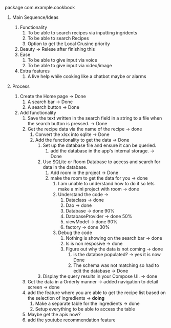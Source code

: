 package com.example.cookbook

1. Main Sequence/Ideas 
    1. Functionality 
        1. To be able to search recipes via inputting ingridents 
        2. To be able to search Recipes
        3. Option to get the Local Crusine priority
    2. Beauty  -> Relese after finishing this
    3. Ease
        1. To be able to give input via voice
        2. To be able to give input via video/image
    4. Extra features
        1. A live help while cooking like a chatbot maybe or alarms 

2. Process
   1. Create the Home page -> Done
      1. A search bar  -> Done
      2. A search button -> Done
   2. Add functionality 
      1. Save the text written in the search field in a string to a file when the search button is pressed.  -> Done
      2. Get the recipe data via the name of the recipe -> done
         1. Convert the xlsx into sqlite -> Done
         2. Add the functionality to get the data  -> Done
            1. Set up the database file and ensure it can be queried.
               1. add the database in the app's internal storage. -> Done
            2. Use SQLite or Room Database to access and search for data in the database.
               1. Add room in the project -> Done
               2. make the room to get the data for you -> done
                  1. I am unable to understand how to do it so lets make a mini project with room -> done
                  2. Understand the code -> 
                     1. Dataclass -> done
                     2. Dao -> done
                     3. Database -> done 90%
                     4. DatabaseProvider -> done 50%
                     5. viewModel -> done 90%
                     6. factory -> done 30%
                  3. Debug the code 
                     1. Nothing is showing on the search bar -> done
                     2. Is is non resposive -> done
                     3. Figure out why the data is not coming -> done
                        1. is the databse populated? -> yes it is now Done
                        2. The schema was not matching so had to edit the database -> Done 
            3. Display the query results in your Compose UI.  -> done
      3. Get the data in a Orderly manner -> added navigation to detail screen -> done
      4. add the feature where you are able to get the recipe list based on the selection of ingredients -> **doing**
         1. Make a separate table for the ingredients -> done
         2. Setup everything to be able to access the table
      5. Maybe get the apis now?
      6. add the youtube recommendation feature 